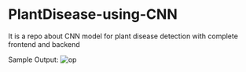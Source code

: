 # PlantDisease-using-CNN
It is a repo about CNN model for plant disease detection with complete frontend and backend 

Sample Output:
![op](https://github.com/DweepVartak/PlantDisease-using-CNN/assets/116307010/99433484-0fba-4ed0-aa6b-04606691b25e)
